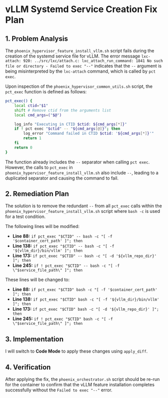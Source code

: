 # vLLM Systemd Service Creation Fix Plan

## 1. Problem Analysis

The `phoenix_hypervisor_feature_install_vllm.sh` script fails during the creation of the systemd service file for vLLM. The error message `lxc-attach: 920: ../src/lxc/attach.c: lxc_attach_run_command: 1841 No such file or directory - Failed to exec "--"` indicates that the `--` argument is being misinterpreted by the `lxc-attach` command, which is called by `pct exec`.

Upon inspection of the `phoenix_hypervisor_common_utils.sh` script, the `pct_exec` function is defined as follows:

```bash
pct_exec() {
    local ctid="$1"
    shift # Remove ctid from the arguments list
    local cmd_args=("$@")

    log_info "Executing in CTID $ctid: ${cmd_args[*]}"
    if ! pct exec "$ctid" -- "${cmd_args[@]}"; then
        log_error "Command failed in CTID $ctid: '${cmd_args[*]}'"
        return 1
    fi
    return 0
}
```

The function already includes the `--` separator when calling `pct exec`. However, the calls to `pct_exec` in `phoenix_hypervisor_feature_install_vllm.sh` also include `--`, leading to a duplicated separator and causing the command to fail.

## 2. Remediation Plan

The solution is to remove the redundant `--` from all `pct_exec` calls within the `phoenix_hypervisor_feature_install_vllm.sh` script where `bash -c` is used for a test condition.

The following lines will be modified:

- **Line 88:** `if pct_exec "$CTID" -- bash -c "[ -f '$container_cert_path' ]"; then`
- **Line 138:** `if pct_exec "$CTID" -- bash -c "[ -f '${vllm_dir}/bin/vllm' ]"; then`
- **Line 173:** `if pct_exec "$CTID" -- bash -c "[ -d '${vllm_repo_dir}' ]"; then`
- **Line 245:** `if ! pct_exec "$CTID" -- bash -c "[ -f \"$service_file_path\" ]"; then`

These lines will be changed to:

- **Line 88:** `if pct_exec "$CTID" bash -c "[ -f '$container_cert_path' ]"; then`
- **Line 138:** `if pct_exec "$CTID" bash -c "[ -f '${vllm_dir}/bin/vllm' ]"; then`
- **Line 173:** `if pct_exec "$CTID" bash -c "[ -d '${vllm_repo_dir}' ]"; then`
- **Line 245:** `if ! pct_exec "$CTID" bash -c "[ -f \"$service_file_path\" ]"; then`

## 3. Implementation

I will switch to **Code Mode** to apply these changes using `apply_diff`.

## 4. Verification

After applying the fix, the `phoenix_orchestrator.sh` script should be re-run for the container to confirm that the vLLM feature installation completes successfully without the `Failed to exec "--"` error.